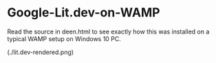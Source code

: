 # Google-Lit.dev-on-WAMP

Read the source in deen.html to see exactly how this was installed on a typical WAMP setup on Windows 10 PC.

(./lit.dev-rendered.png)
